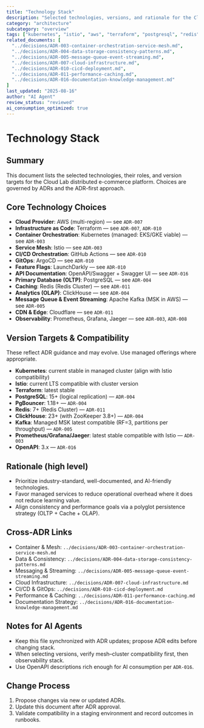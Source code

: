 ```yaml
---
title: "Technology Stack"
description: "Selected technologies, versions, and rationale for the Cloud Lab distributed e-commerce platform"
category: "architecture"
subcategory: "overview"
tags: ["kubernetes", "istio", "aws", "terraform", "postgresql", "redis", "clickhouse", "kafka", "github-actions", "argocd", "launchdarkly", "cloudflare", "openapi", "prometheus", "grafana", "jaeger"]
related_documents: [
  "../decisions/ADR-003-container-orchestration-service-mesh.md",
  "../decisions/ADR-004-data-storage-consistency-patterns.md",
  "../decisions/ADR-005-message-queue-event-streaming.md",
  "../decisions/ADR-007-cloud-infrastructure.md",
  "../decisions/ADR-010-cicd-deployment.md",
  "../decisions/ADR-011-performance-caching.md",
  "../decisions/ADR-016-documentation-knowledge-management.md"
]
last_updated: "2025-08-16"
author: "AI Agent"
review_status: "reviewed"
ai_consumption_optimized: true
---
```


# Technology Stack

## Summary
This document lists the selected technologies, their roles, and version targets for the Cloud Lab distributed e-commerce platform. Choices are governed by ADRs and the ADR-first approach.

## Core Technology Choices
- **Cloud Provider**: AWS (multi-region) — see `ADR-007`
- **Infrastructure as Code**: Terraform — see `ADR-007`, `ADR-010`
- **Container Orchestration**: Kubernetes (managed: EKS/GKE viable) — see `ADR-003`
- **Service Mesh**: Istio — see `ADR-003`
- **CI/CD Orchestration**: GitHub Actions — see `ADR-010`
- **GitOps**: ArgoCD — see `ADR-010`
- **Feature Flags**: LaunchDarkly — see `ADR-010`
- **API Documentation**: OpenAPI/Swagger + Swagger UI — see `ADR-016`
- **Primary Database (OLTP)**: PostgreSQL — see `ADR-004`
- **Caching**: Redis (Redis Cluster) — see `ADR-011`
- **Analytics (OLAP)**: ClickHouse — see `ADR-004`
- **Message Queue & Event Streaming**: Apache Kafka (MSK in AWS) — see `ADR-005`
- **CDN & Edge**: Cloudflare — see `ADR-011`
- **Observability**: Prometheus, Grafana, Jaeger — see `ADR-003`, `ADR-008`

## Version Targets & Compatibility
These reflect ADR guidance and may evolve. Use managed offerings where appropriate.

- **Kubernetes**: current stable in managed cluster (align with Istio compatibility)
- **Istio**: current LTS compatible with cluster version
- **Terraform**: latest stable
- **PostgreSQL**: 15+ (logical replication) — `ADR-004`
- **PgBouncer**: 1.18+ — `ADR-004`
- **Redis**: 7+ (Redis Cluster) — `ADR-011`
- **ClickHouse**: 23+ (with ZooKeeper 3.8+) — `ADR-004`
- **Kafka**: Managed MSK latest compatible (RF=3, partitions per throughput) — `ADR-005`
- **Prometheus/Grafana/Jaeger**: latest stable compatible with Istio — `ADR-003`
- **OpenAPI**: 3.x — `ADR-016`

## Rationale (high level)
- Prioritize industry-standard, well-documented, and AI-friendly technologies.
- Favor managed services to reduce operational overhead where it does not reduce learning value.
- Align consistency and performance goals via a polyglot persistence strategy (OLTP + Cache + OLAP).

## Cross-ADR Links
- Container & Mesh: `../decisions/ADR-003-container-orchestration-service-mesh.md`
- Data & Consistency: `../decisions/ADR-004-data-storage-consistency-patterns.md`
- Messaging & Streaming: `../decisions/ADR-005-message-queue-event-streaming.md`
- Cloud Infrastructure: `../decisions/ADR-007-cloud-infrastructure.md`
- CI/CD & GitOps: `../decisions/ADR-010-cicd-deployment.md`
- Performance & Caching: `../decisions/ADR-011-performance-caching.md`
- Documentation Strategy: `../decisions/ADR-016-documentation-knowledge-management.md`

## Notes for AI Agents
- Keep this file synchronized with ADR updates; propose ADR edits before changing stack.
- When selecting versions, verify mesh–cluster compatibility first, then observability stack.
- Use OpenAPI descriptions rich enough for AI consumption per `ADR-016`.

## Change Process
1. Propose changes via new or updated ADRs.
2. Update this document after ADR approval.
3. Validate compatibility in a staging environment and record outcomes in runbooks.


